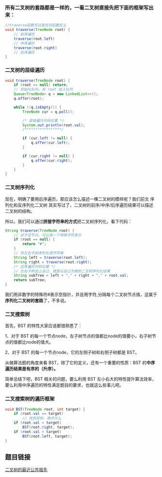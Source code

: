 ### 所有二叉树的套路都是一样的，一看二叉树直接先把下面的框架写出来：

```Java
//traverse函数可以是任何函数定义
void traverse(TreeNode root) {
    // 前序遍历
    traverse(root.left)
    // 中序遍历
    traverse(root.right)
    // 后序遍历
}
```
### 二叉树的层级遍历
```Java
void traverse(TreeNode root) {
    if (root == null) return;
    // 初始化队列，将 root 加入队列
    Queue<TreeNode> q = new LinkedList<>();
    q.offer(root);

    while (!q.isEmpty()) {
        TreeNode cur = q.poll();

        /* 层级遍历代码位置 */
        System.out.println(root.val);
        /*****************/

        if (cur.left != null) {
            q.offer(cur.left);
        }

        if (cur.right != null) {
            q.offer(cur.right);
        }
    }
}
```

### 二叉树序列化
现在，明确了要用后序遍历，那应该怎么描述一棵二叉树的模样呢？我们前文 序列化和反序列化二叉树 其实写过了，二叉树的前序/中序/后序遍历结果可以描述二叉树的结构。

所以，我们可以通过**拼接字符串的方式**把二叉树序列化，看下代码：
```Java
String traverse(TreeNode root) {
    // 对于空节点，可以用一个特殊字符表示
    if (root == null) {
        return "#";
    }
    // 将左右子树序列化成字符串
    String left = traverse(root.left);
    String right = traverse(root.right);
    /* 后序遍历代码位置 */
    // 左右子树加上自己，就是以自己为根的二叉树序列化结果
    String subTree = left + "," + right + "," + root.val;
    return subTree;
}
```
我们用非数字的特殊符#表示空指针，并且用字符,分隔每个二叉树节点值，这属于**序列化二叉树的套路**了，不多说。

### 二叉搜索树
首先，BST 的特性大家应该都很熟悉了：

1、对于 BST 的每一个节点node，左子树节点的值都比node的值要小，右子树节点的值都比node的值大。

2、对于 BST 的每一个节点node，它的左侧子树和右侧子树都是 BST。

从做算法题的角度来看 BST，除了它的定义，还有一个重要的性质：BST 的**中序遍历结果是有序的（升序）。**

简单总结下吧，BST 相关的问题，要么利用 BST 左小右大的特性提升算法效率，要么利用中序遍历的特性满足题目的要求，也就这么些事儿吧。

### 二叉搜索树的遍历框架
```Java
void BST(TreeNode root, int target) {
    if (root.val == target)
        // 找到目标，做点什么
    if (root.val < target) 
        BST(root.right, target);
    if (root.val > target)
        BST(root.left, target);
}
```


## 题目链接
[二叉树的最近公共祖先](https://leetcode-cn.com/problems/lowest-common-ancestor-of-a-binary-tree/)
